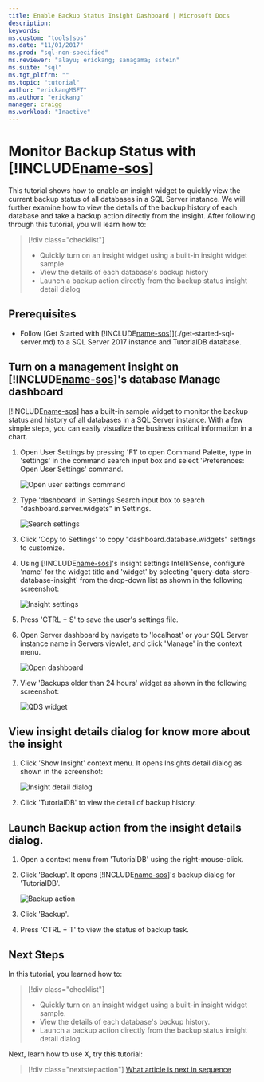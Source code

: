 ```yaml
---
title: Enable Backup Status Insight Dashboard | Microsoft Docs
description: 
keywords: 
ms.custom: "tools|sos"
ms.date: "11/01/2017"
ms.prod: "sql-non-specified"
ms.reviewer: "alayu; erickang; sanagama; sstein"
ms.suite: "sql"
ms.tgt_pltfrm: ""
ms.topic: "tutorial"
author: "erickangMSFT"
ms.author: "erickang"
manager: craigg
ms.workload: "Inactive"
---
```


# Monitor Backup Status with [!INCLUDE[name-sos](../includes/name-sos-short.md)]
This tutorial shows how to enable an insight widget to quickly view the current backup status of all databases in a SQL Server instance. We will further examine how to view the details of the backup history of each database and take a backup action directly from the insight. After following through this tutorial, you will learn how to:

> [!div class="checklist"]
> * Quickly turn on an insight widget using a built-in insight widget sample
> * View the details of each database's backup history
> * Launch a backup action directly from the backup status insight detail dialog


## Prerequisites
* Follow [Get Started with [!INCLUDE[name-sos](../includes/name-sos-short.md)]](./get-started-sql-server.md) to a SQL Server 2017 instance and TutorialDB database.

## Turn on a management insight on [!INCLUDE[name-sos](../includes/name-sos-short.md)]'s database Manage dashboard
[!INCLUDE[name-sos](../includes/name-sos-short.md)] has a built-in sample widget to monitor the backup status and history of all databases in a SQL Server instance. With a few simple steps, you can easily visualize the business critical information in a chart.

1. Open User Settings by pressing 'F1' to open Command Palette, type in 'settings' in the command search input box and select 'Preferences: Open User Settings' command.

   ![Open user settings command](./media/tutorial-sql-server/open-user-settings.png)

2. Type 'dashboard' in Settings Search input box to search "dashboard.server.widgets" in Settings.

   ![Search settings](./media/tutorial-sql-server/insight-server-settings.png)

3. Click 'Copy to Settings' to copy "dashboard.database.widgets" settings to customize.

4. Using [!INCLUDE[name-sos](../includes/name-sos-short.md)]'s insight settings IntelliSense, configure 'name' for the widget title and 'widget' by selecting 'query-data-store-database-insight' from the drop-down list as shown in the following screenshot:

   ![Insight settings](./media/tutorial-sql-server/insight-backup-setting.png)

5. Press 'CTRL + S' to save the user's settings file.

6. Open Server dashboard by navigate to 'localhost' or your SQL Server instance name in Servers viewlet, and click 'Manage' in the context menu. 

   ![Open dashboard](./media/tutorial-sql-server/insight-open-dashboard.png)


7. View 'Backups older than 24 hours' widget as shown in the following screenshot: 

   ![QDS widget](./media/tutorial-sql-server/insight-backup-widget.png)


## View insight details dialog for know more about the insight

1. Click 'Show Insight' context menu. It opens Insights detail dialog as shown in the screenshot:

   ![Insight detail dialog](./media/tutorial-sql-server/insight-backup-details.png)

2. Click 'TutorialDB' to view the detail of backup history.


## Launch Backup action from the insight details dialog.

1. Open a context menu from 'TutorialDB' using the right-mouse-click.

2. Click 'Backup'. It opens [!INCLUDE[name-sos](../includes/name-sos-short.md)]'s backup dialog for 'TutorialDB'.

   ![Backup action](./media/tutorial-sql-server/backup-dialog.png)

3. Click 'Backup'.

4. Press 'CTRL + T' to view the status of backup task.

## Next Steps
In this tutorial, you learned how to:
> [!div class="checklist"]
> * Quickly turn on an insight widget using a built-in insight widget sample.
> * View the details of each database's backup history.
> * Launch a backup action directly from the backup status insight detail dialog.

Next, learn how to use X, try this tutorial: 
> [!div class="nextstepaction"]
> [What article is next in sequence](tutorial-monitoring-sql-server.md)